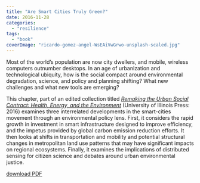 ```yaml
---
title: "Are Smart Cities Truly Green?"
date: 2016-11-28
categories: 
  - "resilience"
tags: 
  - "book"
coverImage: "ricardo-gomez-angel-WsEAiVwGrwo-unsplash-scaled.jpg"
---
```


Most of the world’s population are now city dwellers, and mobile, wireless computers outnumber desktops. In an age of urbanization and technological ubiquity, how is the social compact around environmental degradation, science, and policy and planning shifting? What new challenges and what new tools are emerging?

This chapter, part of an edited collection titled _[Remaking the Urban Social Contract: Health, Energy, and the Environment](https://www.press.uillinois.edu/books/catalog/94wne5re9780252040696.html)_ (University of Illinois Press: 2016) examines three interrelated developments in the smart-cities movement through an environmental policy lens. First, it considers the rapid growth in investment in smart infrastructure designed to improve efficiency, and the impetus provided by global carbon emission reduction efforts. It then looks at shifts in transportation and mobility and potential structural changes in metropolitan land use patterns that may have significant impacts on regional ecosystems. Finally, it examines the implications of distributed sensing for citizen science and debates around urban environmental justice.

[download PDF](/wp-content/uploads/2019/11/TOWNSEND-2016-Green-Gadgets-The-Smart-Cities-Movement-and-Urba.pdf)
